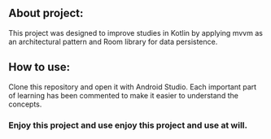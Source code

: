 ## About project:

This project was designed to improve studies in Kotlin by applying mvvm as an architectural pattern and Room library for data persistence.

## How to use:

Clone this repository and open it with Android Studio. Each important part of learning has been commented to make it easier to understand the concepts.

### Enjoy this project and use enjoy this project and use at will.
